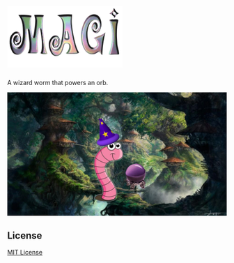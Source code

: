 # ![Magi](/public/logo3d.webp)

A wizard worm that powers an orb.

![Wizard worm](/public/magi.webp)

## License

[MIT License](/LICENSE)
